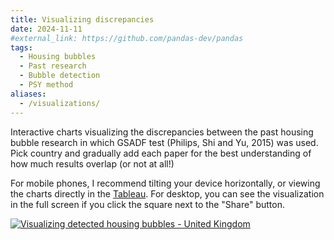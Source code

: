 ```yaml
---
title: Visualizing discrepancies
date: 2024-11-11
#external_link: https://github.com/pandas-dev/pandas
tags:
  - Housing bubbles
  - Past research
  - Bubble detection
  - PSY method
aliases:
  - /visualizations/
---
```


Interactive charts visualizing the discrepancies between the past housing bubble research in which GSADF test (Philips, Shi and Yu, 2015) was used. Pick country and gradually add each paper for the best understanding of how much results overlap (or not at all!)

For mobile phones, I recommend tilting your device horizontally, or viewing the charts directly in the [Tableau](https://public.tableau.com/shared/6CFY7MWQT?:display_count=n&:origin=viz_share_link). For desktop, you can see the visualization in the full screen if you click the square next to the "Share" button.

<div class="tableauPlaceholder" id="viz1735517132628" style="width: 100%; height: auto; max-width: 1200px; min-width: 600px; margin: 0 auto;">
    <noscript>
        <a href="https://public.tableau.com/shared/6CFY7MWQT?:display_count=n&:origin=viz_share_link">
            <img alt="Visualizing detected housing bubbles - United Kingdom" 
                 src="https://public.tableau.com/static/images/HS/HSQ356B5K/1_rss.png" style="border: none;" />
        </a>
    </noscript>
    <object class="tableauViz" style="display: none;">
        <param name="host_url" value="https%3A%2F%2Fpublic.tableau.com%2F" />
        <param name="embed_code_version" value="3" />
        <param name="path" value="shared/HSQ356B5K" />
        <param name="toolbar" value="yes" />
        <param name="static_image" value="https://public.tableau.com/static/images/HS/HSQ356B5K/1.png" />
        <param name="animate_transition" value="yes" />
        <param name="display_static_image" value="yes" />
        <param name="display_spinner" value="yes" />
        <param name="display_overlay" value="yes" />
        <param name="display_count" value="yes" />
        <param name="language" value="en-US" />
    </object>
</div>
<script type="text/javascript">
    var divElement = document.getElementById('viz1735517132628');
    var vizElement = divElement.getElementsByTagName('object')[0];
    if (window.innerWidth <= 600) {
        // Mobile optimization
        vizElement.style.width = '100%';
        vizElement.style.height = '500px';
    } else {
        // Desktop optimization
        vizElement.style.width = '100%';
        vizElement.style.height = (divElement.offsetWidth * 0.6) + 'px'; // Better scaling
    }
    var scriptElement = document.createElement('script');
    scriptElement.src = 'https://public.tableau.com/javascripts/api/viz_v1.js';
    vizElement.parentNode.insertBefore(scriptElement, vizElement);
</script>


